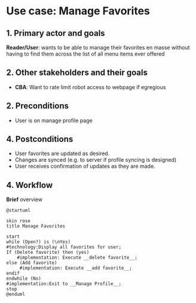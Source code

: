 # Use case: Manage Favorites

## 1. Primary actor and goals
__Reader/User__: wants to be able to manage their favorites en masse without having to find them across the list of all menu items ever offered

## 2. Other stakeholders and their goals

* __CBA__: Want to rate limit robot access to webpage if egregious


## 2. Preconditions

* User is on manage profile page

## 4. Postconditions

* User favorites are updated as desired.
* Changes are synced (e.g. to server if profile syncing is designed)
* User receives confirmation of updates as they are made.

## 4. Workflow

__Brief__ overview

```plantuml
@startuml

skin rose
title Manage Favorites

start
while (Open?) is (\nYes)
#technology:Display all favorites for user;
If (Delete favorite) then (yes)
    #implementation: Execute __delete favorite__;
else (Add favorite)
     #implementation: Execute __add favorite__;
endif
endwhile (No)
#implementation:Exit to __Manage Profile__;
stop
@enduml
```